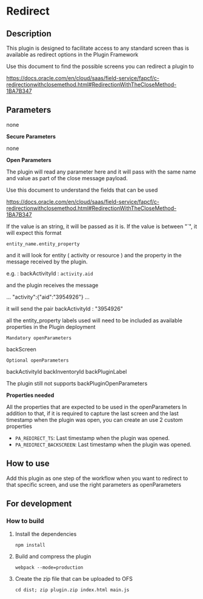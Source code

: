 # Redirect

## Description

This plugin is designed to facilitate access to any standard screen thas is available as redirect options in the Plugin Framework

Use this document to find the possible screens you can redirect a plugin to

https://docs.oracle.com/en/cloud/saas/field-service/fapcf/c-redirectionwithclosemethod.html#RedirectionWithTheCloseMethod-1BA7B347

## Parameters

none

**Secure Parameters**

none

**Open Parameters**

The plugin will read any parameter here and it will pass with the same name and value as part of the close message payload.

Use this document to understand the fields that can be used

https://docs.oracle.com/en/cloud/saas/field-service/fapcf/c-redirectionwithclosemethod.html#RedirectionWithTheCloseMethod-1BA7B347

If the value is an string, it will be passed as it is. If the value is between "`", it will expect this format

`entity_name.entity_property`

and it will look for entity ( activity or resource ) and the property in the message received by the plugin.

e.g. : backActivityId : `activity.aid`

and the plugin receives the message

...
"activity":{"aid":"3954926"}
...

it will send the pair backActivityId : "3954926"

all the entity_property labels used will need to be included as available properties in the Plugin deployment

`Mandatory openParameters`

backScreen

`Optional openParameters`

backActivityId
backInventoryId
backPluginLabel

The plugin still not supports backPluginOpenParameters

**Properties needed**

All the properties that are expected to be used in the openParameters
In addition to that, if it is required to capture the last screen and the last timestamp when the plugin was open, you can create an use 2 custom properties

- `PA_REDIRECT_TS`: Last timestamp when the plugin was opened.
- `PA_REDIRECT_BACKSCREEN`: Last timestamp when the plugin was opened.

## How to use

Add this plugin as one step of the workflow when you want to redirect to that specific screen, and use the right parameters as openParameters

## For development

### How to build

1. Install the dependencies

   `npm install`

2. Build and compress the plugin

   `webpack --mode=production`

3. Create the zip file that can be uploaded to OFS

   `cd dist; zip plugin.zip index.html main.js`
